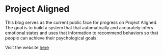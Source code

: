 Project Aligned
=======
This blog serves as the current public face for progress on Project Aligned.
The goal is to build a system that that automatically and accurately infers 
emotional states and uses that information to recommend behaviors so that 
people can achieve their psychological goals. 

Visit the website [here](https://projectaligned.github.io/)
